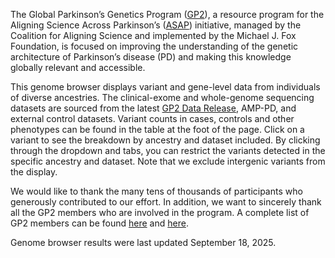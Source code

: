 The Global Parkinson’s Genetics Program ([GP2](https://gp2.org/)), a resource program for the Aligning Science Across Parkinson’s ([ASAP](https://parkinsonsroadmap.org/#)) initiative, managed by the Coalition for Aligning Science and implemented by the Michael J. Fox Foundation, is focused on improving the understanding of the genetic architecture of Parkinson’s disease (PD) and making this knowledge globally relevant and accessible.

This genome browser displays variant and gene-level data from individuals of diverse ancestries. The clinical-exome and whole-genome sequencing datasets are sourced from the latest [GP2 Data Release](https://gp2.org/updates/?post_type=Data%20Release#results), AMP-PD, and external control datasets. Variant counts in cases, controls and other phenotypes can be found in the table at the foot of the page. Click on a variant to see the breakdown by ancestry and dataset included. By clicking through the dropdown and tabs, you can restrict the variants detected in the specific ancestry and dataset. Note that we exclude intergenic variants from the display.

We would like to thank the many tens of thousands of participants who generously contributed to our effort. In addition, we want to sincerely thank all the GP2 members who are involved in the program. A complete list of GP2 members can be found [here](https://gp2.org/research-community/partners/) and [here](https://doi.org/10.5281/zenodo.7904831).

Genome browser results were last updated September 18, 2025.
